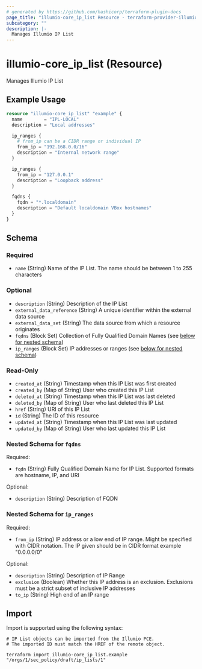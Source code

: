 ```yaml
---
# generated by https://github.com/hashicorp/terraform-plugin-docs
page_title: "illumio-core_ip_list Resource - terraform-provider-illumio-core"
subcategory: ""
description: |-
  Manages Illumio IP List
---
```


# illumio-core_ip_list (Resource)

Manages Illumio IP List

## Example Usage

```terraform
resource "illumio-core_ip_list" "example" {
  name        = "IPL-LOCAL"
  description = "Local addresses"

  ip_ranges {
    # from_ip can be a CIDR range or individual IP
    from_ip = "192.168.0.0/16"
    description = "Internal network range"
  }

  ip_ranges {
    from_ip = "127.0.0.1"
    description = "Loopback address"
  }

  fqdns {
    fqdn = "*.localdomain"
    description = "Default localdomain VBox hostnames"
  }
}
```

<!-- schema generated by tfplugindocs -->
## Schema

### Required

- `name` (String) Name of the IP List. The name should be between 1 to 255 characters

### Optional

- `description` (String) Description of the IP List
- `external_data_reference` (String) A unique identifier within the external data source
- `external_data_set` (String) The data source from which a resource originates
- `fqdns` (Block Set) Collection of Fully Qualified Domain Names (see [below for nested schema](#nestedblock--fqdns))
- `ip_ranges` (Block Set) IP addresses or ranges (see [below for nested schema](#nestedblock--ip_ranges))

### Read-Only

- `created_at` (String) Timestamp when this IP List was first created
- `created_by` (Map of String) User who created this IP List
- `deleted_at` (String) Timestamp when this IP List was last deleted
- `deleted_by` (Map of String) User who last deleted this IP List
- `href` (String) URI of this IP List
- `id` (String) The ID of this resource
- `updated_at` (String) Timestamp when this IP List was last updated
- `updated_by` (Map of String) User who last updated this IP List

<a id="nestedblock--fqdns"></a>
### Nested Schema for `fqdns`

Required:

- `fqdn` (String) Fully Qualified Domain Name for IP List. Supported formats are hostname, IP, and URI

Optional:

- `description` (String) Description of FQDN


<a id="nestedblock--ip_ranges"></a>
### Nested Schema for `ip_ranges`

Required:

- `from_ip` (String) IP address or a low end of IP range. Might be specified with CIDR notation. The IP given should be in CIDR format example "0.0.0.0/0"

Optional:

- `description` (String) Description of IP Range
- `exclusion` (Boolean) Whether this IP address is an exclusion. Exclusions must be a strict subset of inclusive IP addresses
- `to_ip` (String) High end of an IP range

## Import

Import is supported using the following syntax:

```shell
# IP List objects can be imported from the Illumio PCE.
# The imported ID must match the HREF of the remote object.

terraform import illumio-core_ip_list.example "/orgs/1/sec_policy/draft/ip_lists/1"
```

